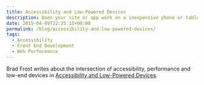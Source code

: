 ```yaml
---
title: Accessibility and Low-Powered Devices
description: Does your site or app work on a inexpensive phone or tablet?
date: 2015-04-09T22:25:15+00:00
permalink: /blog/accessibility-and-low-powered-devices/
tags:
  - Accessibility
  - Front End Development
  - Web Performance
---
```


Brad Frost writes about the intersection of accessibility, performance and low-end devices in [Accessibility and Low-Powered Devices](http://bradfrost.com/blog/post/accessibility-and-low-powered-devices/).
